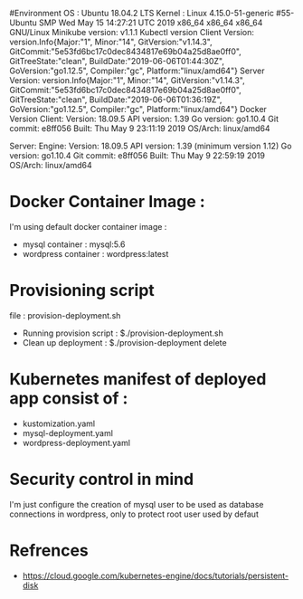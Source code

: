 #Environment
OS : Ubuntu 18.04.2 LTS 
Kernel : Linux 4.15.0-51-generic #55-Ubuntu SMP Wed May 15 14:27:21 UTC 2019 x86_64 x86_64 x86_64 GNU/Linux
Minikube version: v1.1.1
Kubectl version
 Client Version: version.Info{Major:"1", Minor:"14", GitVersion:"v1.14.3", GitCommit:"5e53fd6bc17c0dec8434817e69b04a25d8ae0ff0", GitTreeState:"clean", BuildDate:"2019-06-06T01:44:30Z", GoVersion:"go1.12.5", Compiler:"gc", Platform:"linux/amd64"}
 Server Version: version.Info{Major:"1", Minor:"14", GitVersion:"v1.14.3", GitCommit:"5e53fd6bc17c0dec8434817e69b04a25d8ae0ff0", GitTreeState:"clean", BuildDate:"2019-06-06T01:36:19Z", GoVersion:"go1.12.5", Compiler:"gc", Platform:"linux/amd64"}
Docker Version
Client:
 Version:           18.09.5
 API version:       1.39
 Go version:        go1.10.4
 Git commit:        e8ff056
 Built:             Thu May  9 23:11:19 2019
 OS/Arch:           linux/amd64

Server:
 Engine:
  Version:          18.09.5
  API version:      1.39 (minimum version 1.12)
  Go version:       go1.10.4
  Git commit:       e8ff056
  Built:            Thu May  9 22:59:19 2019
  OS/Arch:          linux/amd64

# Docker Container Image :
 I'm using default docker container image :
  - mysql container : mysql:5.6
  - wordpress container : wordpress:latest 

# Provisioning script
file : provision-deployment.sh
- Running provision script :
$./provision-deployment.sh
- Clean up deployment :
$./provision-deployment delete

# Kubernetes manifest of deployed app consist of :
   - kustomization.yaml
   - mysql-deployment.yaml
   - wordpress-deployment.yaml

# Security control in mind
  I'm just configure the creation of mysql user to be used as database connections in wordpress, only to protect root user used by defaut

# Refrences
  - https://cloud.google.com/kubernetes-engine/docs/tutorials/persistent-disk
